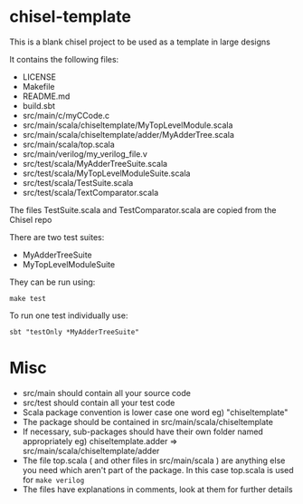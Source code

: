# chisel-template
This is a blank chisel project to be used as a template in large designs

It contains the following files:
 * LICENSE
 * Makefile
 * README.md
 * build.sbt
 * src/main/c/myCCode.c
 * src/main/scala/chiseltemplate/MyTopLevelModule.scala
 * src/main/scala/chiseltemplate/adder/MyAdderTree.scala
 * src/main/scala/top.scala
 * src/main/verilog/my_verilog_file.v
 * src/test/scala/MyAdderTreeSuite.scala
 * src/test/scala/MyTopLevelModuleSuite.scala
 * src/test/scala/TestSuite.scala
 * src/test/scala/TextComparator.scala

The files TestSuite.scala and TestComparator.scala are copied from the Chisel repo


There are two test suites:
 * MyAdderTreeSuite
 * MyTopLevelModuleSuite

They can be run using:
```
make test
```

To run one test individually use:
```
sbt "testOnly *MyAdderTreeSuite"
```
# Misc
 * src/main should contain all your source code
 * src/test should contain all your test code
 * Scala package convention is lower case one word eg) "chiseltemplate"
 * The package should be contained in src/main/scala/chiseltemplate
 * If necessary, sub-packages should have their own folder named appropriately eg) chiseltemplate.adder => src/main/scala/chiseltemplate/adder
 * The file top.scala ( and other files in src/main/scala ) are anything else you need which aren't part of the package.
In this case top.scala is used for ``` make verilog ```
 * The files have explanations in comments, look at them for further details
